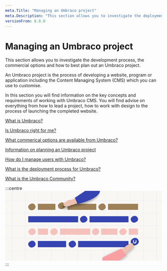 ```yaml
---
meta.Title: "Managing an Umbraco project" 
meta.Description: "This section allows you to investigate the deployment process, the commercial options and how to best plan out an Umbraco project."
versionFrom: 8.0.0
---
```


# Managing an Umbraco project

This section allows you to investigate the development process, the commercial options and how to best plan out an Umbraco project.

An Umbraco project is the process of developing a website, program or application including the Content Managing System (CMS) which you can use to customise.

In this section you will find information on the key concepts and requirements of working with Umbraco CMS. You will find advise on everything from how to lead a project, how to work with design to the process of launching the completed website.

[What is Umbraco?](https://umbraco.com/products/umbraco-cms)

[Is Umbraco right for me?](https://umbraco.com/why-choose-umbraco/)

[What commerical options are available from Umbraco?](https://umbraco.com/products/)

[Information on planning an Umbraco project](../../Fundamentals/Setup/Requirements/)

[How do I manage users with Umbraco?](../../Fundamentals/Data/Users/)

[What is the deployment process for Umbraco?](../../Umbraco-Cloud/Deployment)

[What is the Umbraco Community?](https://community.umbraco.com)

:::centre
![Umbraco business](images/Documentation_blogpost_styleguide_b.png)
:::
